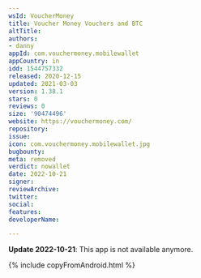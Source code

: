 ```yaml
---
wsId: VoucherMoney
title: Voucher Money Vouchers and BTC
altTitle: 
authors:
- danny
appId: com.vouchermoney.mobilewallet
appCountry: in
idd: 1544757332
released: 2020-12-15
updated: 2021-03-03
version: 1.38.1
stars: 0
reviews: 0
size: '90474496'
website: https://vouchermoney.com/
repository: 
issue: 
icon: com.vouchermoney.mobilewallet.jpg
bugbounty: 
meta: removed
verdict: nowallet
date: 2022-10-21
signer: 
reviewArchive: 
twitter: 
social: 
features: 
developerName: 

---
```


**Update 2022-10-21**: This app is not available anymore.

{% include copyFromAndroid.html %}

